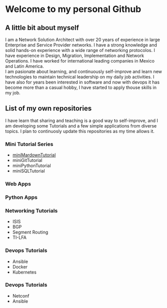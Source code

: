 # Welcome to my personal Github

## A little bit about myself
I am a Network Solution Architect with over 20 years of experience in large Enterprise and Service Provider networks. I have a strong knowledge and solid hands-on experience with a wide range of networking protocolos. 
I have experience in Design, Migration, Implementation and Network Operations.
I have worked for international leading companies in Mexico and Latin America.   
I am pasionate about learning, and continuously self-improve and learn new technologies to maintain technical leadership on my daily job activities.
I have also for years been interested in software and now with devops it has become more than a casual hobby, I have started to apply thouse skills in my job.

## List of my own repositories
I have learn that sharing and teaching is a good way to self-improve, and I am developing some Tutorials and a few simple applications from diverse topics. I plan to continuosly update this repositories as my time allows it.

### Mini Tutorial Series
- [miniMardownTutorial](https://github.com/jlomeli71/miniMdTutorial)
- miniGitTutorial
- miniPythonTutorial
- miniSQLTutorial

### Web Apps 

### Python Apps 

### Networking Tutorials
- ISIS
- BGP
- Segment Routing
- TI-LFA

### Devops Tutorials
- Ansible
- Docker
- Kubernetes

### Devops Tutorials
- Netconf
- Ansible
